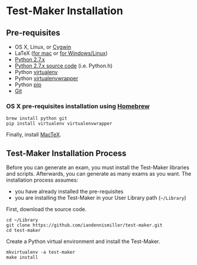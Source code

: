 # Test-Maker Installation



## Pre-requisites

- OS X, Linux, or [Cygwin](http://cygwin.com/)
- LaTeX ([for mac](http://www.tug.org/mactex/) or [for Windows/Linux](http://www.tug.org/texlive/acquire-netinstall.html))
- [Python 2.7.x](https://www.python.org/downloads/)
- [Python 2.7.x source code](https://www.python.org/downloads/source/) (i.e. Python.h)
- Python [virtualenv](https://pypi.python.org/pypi/virtualenv)
- Python [virtualenvwrapper](https://pypi.python.org/pypi/virtualenvwrapper)
- Python [pip](https://pypi.python.org/pypi/pip)
- [Git](http://git-scm.com/)

### OS X pre-requisites installation using [Homebrew](http://brew.sh/)

    brew install python git
    pip install virtualenv virtualenvwrapper

Finally, install [MacTeX](http://www.tug.org/mactex/).

## Test-Maker Installation Process

Before you can generate an exam, you must install the Test-Maker libraries and scripts.  Afterwards, you can generate as many exams as you want.  The installation process assumes:

- you have already installed the pre-requisites
- you are installing the Test-Maker in your User Library path (`~/Library`)

First, download the source code.

    cd ~/Library
    git clone https://github.com/iandennismiller/test-maker.git
    cd test-maker

Create a Python virtual environment and install the Test-Maker.

    mkvirtualenv -a test-maker
    make install
